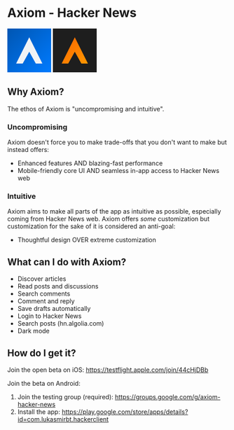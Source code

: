 # Axiom - Hacker News

<img src="./packages/app_ui/assets/icons/axiom_icon_light_inverted.svg" alt="Light app icon" width="100">
<img src="./packages/app_ui/assets/icons/axiom_icon_dark.svg" alt="Dark app icon" width="100">

## Why Axiom?

The ethos of Axiom is "uncompromising and intuitive".

### Uncompromising

Axiom doesn't force you to make trade-offs that you don't want to make but instead offers:

- Enhanced features AND blazing-fast performance
- Mobile-friendly core UI AND seamless in-app access to Hacker News web

### Intuitive

Axiom aims to make all parts of the app as intuitive as possible, especially coming from Hacker News web. Axiom offers <i> some </i> customization but customization for the sake of it is considered an anti-goal:

- Thoughtful design OVER extreme customization

## What can I do with Axiom?

- Discover articles
- Read posts and discussions 
- Search comments
- Comment and reply
- Save drafts automatically
- Login to Hacker News
- Search posts (hn.algolia.com)
- Dark mode

## How do I get it?

Join the open beta on iOS: https://testflight.apple.com/join/44cHjDBb

Join the beta on Android:

1. Join the testing group (required): https://groups.google.com/g/axiom-hacker-news
2. Install the app: https://play.google.com/store/apps/details?id=com.lukasmirbt.hackerclient

